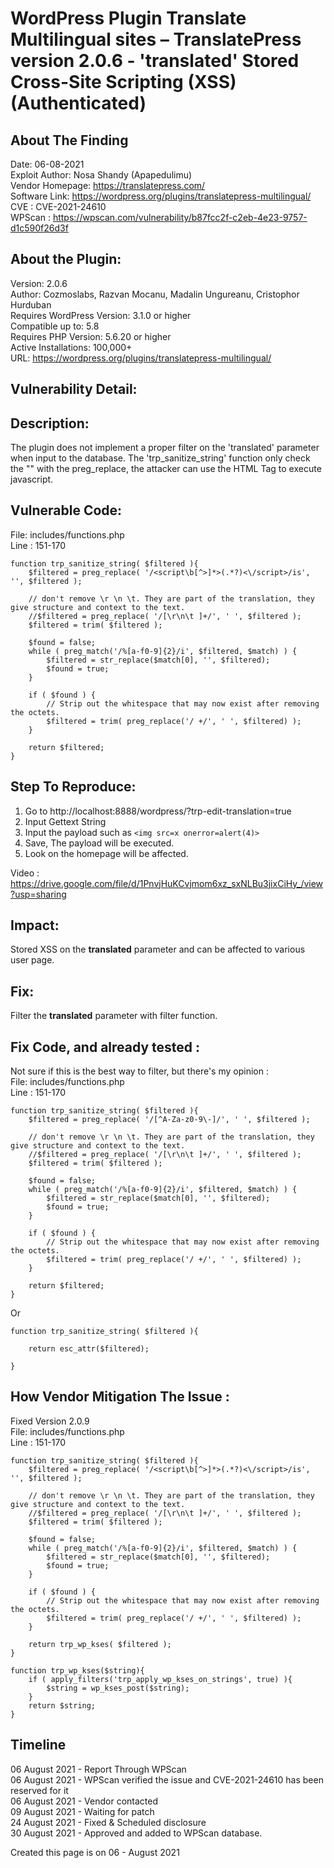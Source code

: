# WordPress Plugin Translate Multilingual sites – TranslatePress version 2.0.6 - 'translated' Stored Cross-Site Scripting (XSS) (Authenticated)

## About The Finding
Date: 06-08-2021  
Exploit Author: Nosa Shandy (Apapedulimu)  
Vendor Homepage: https://translatepress.com/  
Software Link: https://wordpress.org/plugins/translatepress-multilingual/  
CVE : CVE-2021-24610  
WPScan : https://wpscan.com/vulnerability/b87fcc2f-c2eb-4e23-9757-d1c590f26d3f  

## About the Plugin:
Version: 2.0.6  
Author: Cozmoslabs, Razvan Mocanu, Madalin Ungureanu, Cristophor Hurduban  
Requires WordPress Version: 3.1.0 or higher  
Compatible up to: 5.8  
Requires PHP Version: 5.6.20 or higher  
Active Installations: 100,000+   
URL: https://wordpress.org/plugins/translatepress-multilingual/  

## Vulnerability Detail: 
## Description: 
The plugin does not implement a proper filter on the 'translated' parameter when input to the database. The 'trp_sanitize_string' function only check the "<script></script>" with the preg_replace, the attacker can use the HTML Tag to execute javascript. 

## Vulnerable Code: 
File: includes/functions.php  
Line : 151-170  

```
function trp_sanitize_string( $filtered ){
	$filtered = preg_replace( '/<script\b[^>]*>(.*?)<\/script>/is', '', $filtered );

	// don't remove \r \n \t. They are part of the translation, they give structure and context to the text.
	//$filtered = preg_replace( '/[\r\n\t ]+/', ' ', $filtered );
	$filtered = trim( $filtered );

	$found = false;
	while ( preg_match('/%[a-f0-9]{2}/i', $filtered, $match) ) {
		$filtered = str_replace($match[0], '', $filtered);
		$found = true;
	}

	if ( $found ) {
		// Strip out the whitespace that may now exist after removing the octets.
		$filtered = trim( preg_replace('/ +/', ' ', $filtered) );
	}

	return $filtered;
}

```


## Step To Reproduce: 
1. Go to http://localhost:8888/wordpress/?trp-edit-translation=true 
2. Input Gettext String 
3. Input the payload such as `<img src=x onerror=alert(4)>` 
4. Save, The payload will be executed. 
5. Look on the homepage will be affected. 

Video : https://drive.google.com/file/d/1PnvjHuKCvjmom6xz_sxNLBu3jixCiHy_/view?usp=sharing 


## Impact:
Stored XSS on the __translated__ parameter and can be affected to various user page. 

## Fix:
Filter the __translated__ parameter with filter function. 

## Fix Code, and already tested :

Not sure if this is the best way to filter, but there's my opinion :  
File: includes/functions.php  
Line : 151-170  

```
function trp_sanitize_string( $filtered ){
	$filtered = preg_replace( '/[^A-Za-z0-9\-]/', ' ', $filtered );

	// don't remove \r \n \t. They are part of the translation, they give structure and context to the text.
	//$filtered = preg_replace( '/[\r\n\t ]+/', ' ', $filtered );
	$filtered = trim( $filtered );

	$found = false;
	while ( preg_match('/%[a-f0-9]{2}/i', $filtered, $match) ) {
		$filtered = str_replace($match[0], '', $filtered);
		$found = true;
	}

	if ( $found ) {
		// Strip out the whitespace that may now exist after removing the octets.
		$filtered = trim( preg_replace('/ +/', ' ', $filtered) );
	}

	return $filtered;
}
```

Or  

```
function trp_sanitize_string( $filtered ){

	return esc_attr($filtered);

}
```

## How Vendor Mitigation The Issue :

Fixed Version 2.0.9  
File: includes/functions.php  
Line : 151-170  

```
function trp_sanitize_string( $filtered ){
	$filtered = preg_replace( '/<script\b[^>]*>(.*?)<\/script>/is', '', $filtered );

	// don't remove \r \n \t. They are part of the translation, they give structure and context to the text.
	//$filtered = preg_replace( '/[\r\n\t ]+/', ' ', $filtered );
	$filtered = trim( $filtered );

	$found = false;
	while ( preg_match('/%[a-f0-9]{2}/i', $filtered, $match) ) {
		$filtered = str_replace($match[0], '', $filtered);
		$found = true;
	}

	if ( $found ) {
		// Strip out the whitespace that may now exist after removing the octets.
		$filtered = trim( preg_replace('/ +/', ' ', $filtered) );
	}

    return trp_wp_kses( $filtered );
}

function trp_wp_kses($string){
    if ( apply_filters('trp_apply_wp_kses_on_strings', true) ){
        $string = wp_kses_post($string);
    }
    return $string;
}
```

## Timeline
06 August 2021 - Report Through WPScan  
06 August 2021 - WPScan verified the issue and CVE-2021-24610 has been reserved for it  
06 August 2021 - Vendor contacted  
09 August 2021 - Waiting for patch  
24 August 2021 - Fixed & Scheduled disclosure  
30 August 2021 - Approved and added to WPScan database.  

Created this page is on 06 - August 2021 